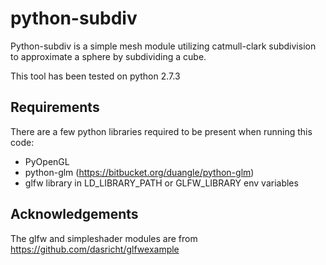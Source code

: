 python-subdiv
================================

Python-subdiv is a simple mesh module utilizing catmull-clark subdivision to approximate a sphere by subdividing a cube.

This tool has been tested on python 2.7.3

Requirements
--------------------

There are a few python libraries required to be present when running this code:
 * PyOpenGL
 * python-glm (https://bitbucket.org/duangle/python-glm)
 * glfw library in LD_LIBRARY_PATH or GLFW_LIBRARY env variables

Acknowledgements
--------------------

The glfw and simpleshader modules are from https://github.com/dasricht/glfwexample 
